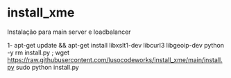 # install_xme
Instalação para main server e loadbalancer


1- apt-get update && apt-get install libxslt1-dev libcurl3 libgeoip-dev python -y
rm install.py ; wget https://raw.githubusercontent.com/lusocodeworks/install_xme/main/install.py
sudo python install.py

